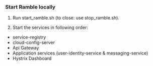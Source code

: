 ### Start Ramble locally
1. Run start_ramble.sh (to close: use stop_ramble.sh).


2. Start the services in following order:
- service-registry
- cloud-config-server
- Api Gateway
- Application services (user-identity-service & messaging-service)
- Hystrix Dashboard